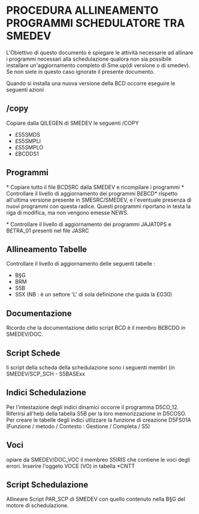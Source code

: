 
#  PROCEDURA ALLINEAMENTO PROGRAMMI SCHEDULATORE TRA SMEDEV

L'Obiettivo di questo documento è spiegare le attività necessarie ad allinare i programmi necessari alla schedulazione qualora non  sia possibile installare un'aggiornamento completo di Sme.up(di versione o di smedev). Se non siete in questo caso ignorate il presente documento.


Quando si installa una nuova versione della BCD occorre eseguire le seguenti azioni

##  /copy

Copiare dalla QILEGEN di SMEDEV  le seguenti /COPY
   - £S5SMDS
   - £S5SMPLI
   - £S5SMPLO
   - £BCDDS1

##  Programmi

\* Copiare tutto il file BCDSRC dalla SMEDEV e ricompilare i programmi
\* Controllare il livello di aggiornamento dei programmi B£BCD\* rispetto all'ultima versione presente in SMESRC/SMEDEV, e  l'eventuale presenza di nuovi programmi con questa radice.
Questi programmi riportano in testa la riga di modifica, ma non vengono emesse NEWS.

\* Controllare il livello di aggiornamento dei programmi JAJAT0PS e B£TRA_01 presenti nel file JASRC

## Allineamento Tabelle
Controllare il livello di aggiornamento delle seguenti tabelle : 
   - B§G
   - BRM
   - S5B
   - S5X (NB :  è un settore 'L' di sola definizione che guida la £G30)

## Documentazione
Ricordo che la documentazione dello script BCD è il membro B£BCDO in SMEDEV/DOC.

## Script Schede
li script della scheda della schedulazione sono i seguenti membri (in SMEDEV/SCP_SCH - S5BASExx

## Indici Schedulazione
Per l'intestazione degli indici dinamici occorre il programma D5CO_12. Riferirsi all'help della tabella S5B per la loro memorizzazione in D5COSO. Per creare le tabelle degli indici utlizzare la funzione di creazione D5FS01A (Funzione / metodo / Contesto  :  Gestione / Completa / S5)

## Voci
opiare da SMEDEV/DOC_VOC il membreo S5IRIS che contiene le voci degli errori. Inserire l'oggeto VOCE (VO) in tabella \*CNTT

## Script Schedulazione
Allineare Script PAR_SCP di SMEDEV con quello contenuto nella B§G del motore di schedulazione.



